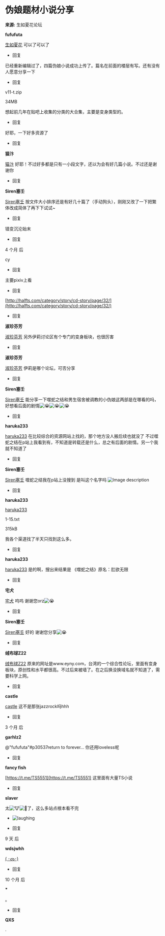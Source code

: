# 伪娘题材小说分享

**来源:** 生如夏花论坛

**fufufuta**

[生如夏花](https://bbs.viva-la-vita.org/d/2381/20) 可以了可以了

-   回复

已经重新编辑过了，四篇伪娘小说成功上传了。篇名在前面的楼层有写。还有没有人愿意分享一下

-   回复

v11-t.zip

34MB

想起前几年在贴吧上收集的分类的大合集，主要是变身类型的。

-   回复

好耶，一下好多资源了

-   回复

**猫汴**

[猫汴](https://bbs.viva-la-vita.org/d/2381/23) 好耶！不过好多都是只有一小段文字，还以为会有好几篇小说。不过还是谢谢你

-   回复

**Siren塞壬**

[Siren塞壬](https://bbs.viva-la-vita.org/d/2381/25) 按文件大小排序还是有好几十篇了（手动狗头），刚刚又改了一下把繁体改成简体了再下下试试~

-   回复

错变沉沦始末

-   回复

4 个月 后

cy

-   回复

主要pixiv上看

-   回复

[http://halfts.com/category/story/cd-story/page/32/](http://halfts.com/category/story/cd-story/page/32/)

-   回复

**淑珍芬芳**

[淑珍芬芳](https://bbs.viva-la-vita.org/d/2381/30) 另外伊莉讨论区有个专门的变身板块，也很厉害

-   回复

**淑珍芬芳**

[淑珍芬芳](https://bbs.viva-la-vita.org/d/2381/31) 伊莉是哪个论坛，可否分享

-   回复

**Siren塞壬**

[Siren塞壬](https://bbs.viva-la-vita.org/d/2381/1) 能分享一下噬蛇之结和男生宿舍被调教的小伪娘这两部是在哪看的吗，好想看后面的剧情![😭](https://cdn.jsdelivr.net/gh/twitter/twemoji@14/assets/72x72/1f62d.png)![😭](https://cdn.jsdelivr.net/gh/twitter/twemoji@14/assets/72x72/1f62d.png)![😭](https://cdn.jsdelivr.net/gh/twitter/twemoji@14/assets/72x72/1f62d.png)

-   回复

**haruka233**

[haruka233](https://bbs.viva-la-vita.org/d/2381/33) 在比较综合的资源网站上找的，那个地方没人搬后续也就没了 不过噬蛇之结在p站上我看到有，不知道是转载还是什么，总之有后面的剧情。另一个我就不知道了

-   回复

**Siren塞壬**

[Siren塞壬](https://bbs.viva-la-vita.org/d/2381/34) 噬蛇之结我在p站上没搜到 是叫这个名字吗 ![Image description](https://assets.viva-la-vita.org/2023-06-10/1686405671-269068-34fad3ec.png)

-   回复

**haruka233**

[haruka233](https://bbs.viva-la-vita.org/d/2381/35)

1-15.txt

315kB

我各个渠道找了半天只找到这么多。

-   回复

**haruka233**

[haruka233](https://bbs.viva-la-vita.org/d/2381/35) 是的啊，搜出来结果是 《噬蛇之结》原名：肛欲无限

-   回复

**宅犬**

[宅犬](https://bbs.viva-la-vita.org/d/2381/36) 呜呜 谢谢您orz![😭](https://cdn.jsdelivr.net/gh/twitter/twemoji@14/assets/72x72/1f62d.png)

-   回复

**Siren塞壬**

[Siren塞壬](https://bbs.viva-la-vita.org/d/2381/37) 好的 谢谢您分享![😭](https://cdn.jsdelivr.net/gh/twitter/twemoji@14/assets/72x72/1f62d.png)

-   回复

**绒布球Z22**

[绒布球Z22](https://bbs.viva-la-vita.org/d/2381/32) 原来的网址是www.eyny.com，台湾的一个综合性论坛，里面有变身板块，原创性和水平都很高。不过后来被墙了。在之后换没换域名就不知道了，需要科学上网。

-   回复

**castle**

[castle](https://bbs.viva-la-vita.org/d/2381/12) 这不是那张jazzrock吗hhh

-   回复

3 个月 后

**garhlz2**

@"fufufuta"#p30537return to forever... 你还用loveless呢

-   回复

**fancy fish**

[https://t.me/TS5551](https://t.me/TS5551) 这里面有大量TS小说

-   回复

**slaver**

太![🐮](https://cdn.jsdelivr.net/gh/twitter/twemoji@14/assets/72x72/1f42e.png)![🍺](https://cdn.jsdelivr.net/gh/twitter/twemoji@14/assets/72x72/1f37a.png)了，这么多站点根本看不完

-   ![laughing](//cdn.jsdelivr.net/gh/twitter/twemoji@14/assets/72x72/1f606.png)
    
-   回复

9 天 后

**wdsjwhh**

[( ･ᯅ･)](https://bbs.viva-la-vita.org/d/2381/3)

-   回复

10 个月 后

**\***

。

-   回复

**QXS**

.
